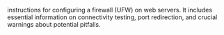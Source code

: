 instructions for configuring a firewall (UFW) on web servers. It includes essential information on connectivity testing, port redirection, and crucial warnings about potential pitfalls.
